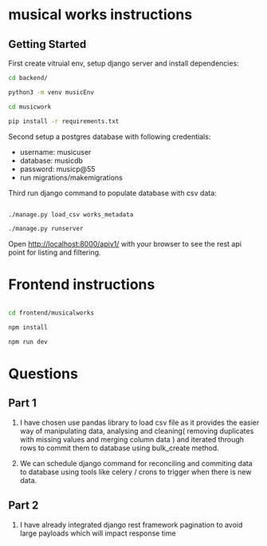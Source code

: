 # musical works instructions

## Getting Started

First create vitruial env, setup django server and install dependencies:

```bash
cd backend/

python3 -m venv musicEnv

cd musicwork

pip install -r requirements.txt

```
Second setup a postgres database with following credentials:
- username: musicuser
- database: musicdb
- password: musicp@55
- run migrations/makemigrations

Third run django command to populate database with csv data:  
```bash

./manage.py load_csv works_metadata

./manage.py runserver

```

Open [http://localhost:8000/apiv1/](http://localhost:8000/apiv1) with your browser to see the rest api point for listing and filtering.


# Frontend instructions

```bash

cd frontend/musicalworks

npm install

npm run dev 
```

# Questions
## Part 1
1. I have chosen use  pandas library to load csv file as it provides the easier way of manipulating data, analysing and cleaning( removing duplicates with missing values and merging column data ) and iterated through rows to commit them to database using bulk_create method.

2. We can schedule django command for reconciling and commiting data to database using tools like celery / crons to trigger  when there is new data.


## Part 2 

1. I have already integrated django rest framework pagination to avoid large payloads which will impact response time 